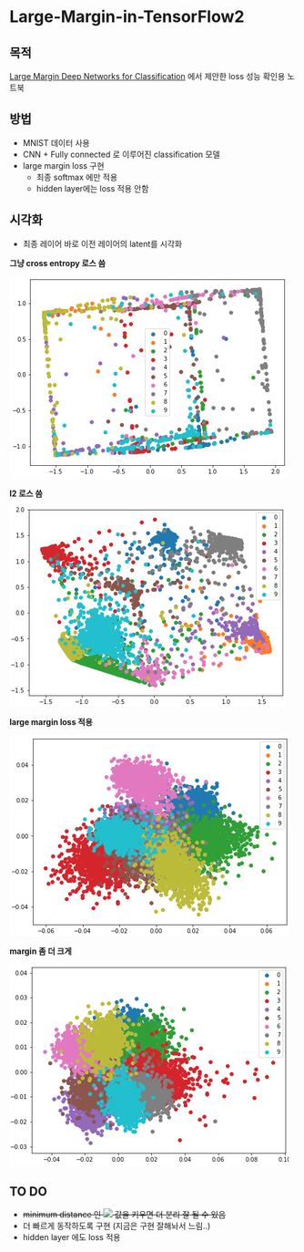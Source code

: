 # Large-Margin-in-TensorFlow2

## 목적

[Large Margin Deep Networks for Classification](https://arxiv.org/abs/1803.05598) 에서 제안한 loss 성능 확인용 노트북

## 방법
* MNIST 데이터 사용
* CNN + Fully connected 로 이루어진 classification 모델
* large margin loss 구현
  * 최종 softmax 에만 적용
  * hidden layer에는 loss 적용 안함

## 시각화
* 최종 레이어 바로 이전 레이어의 latent를 시각화

**그냥 cross entropy  로스 씀**

![fig1](./img/cce-loss.PNG)

**l2 로스 씀**

![l2](./img/l2-loss.PNG)

**large margin loss 적용**

![fig2](./img/large-margin-loss.PNG)

**margin 좀 더 크게**

![fig3](./img/larger-margin-loss.PNG)

## TO DO
* <del>minimum distance 인 <img src="https://render.githubusercontent.com/render/math?math=\gamma"> 값을 키우면 더 분리 잘 될 수 있음</del>
* 더 빠르게 동작하도록 구현 (지금은 구현 잘해놔서 느림..)
* hidden layer 에도 loss 적용

